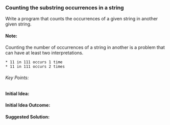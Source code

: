 ### Counting the substring occurrences in a string

Write a program that counts the occurrences of a given string in another given string.

#### Note:

Counting the number of occurrences of a string in another is a problem that can have at least two interpretations.

    * 11 in 111 occurs 1 time
    * 11 in 111 occurs 2 times

###### Key Points:

#### Initial Idea:

#### Initial Idea Outcome:

#### Suggested Solution:
